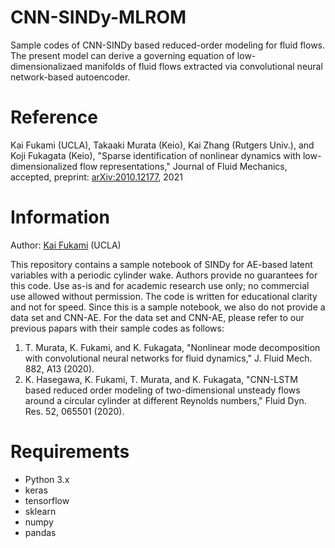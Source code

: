 # CNN-SINDy-MLROM
Sample codes of CNN-SINDy based reduced-order modeling for fluid flows.  
The present model can derive a governing equation of low-dimensionalizaed manifolds of fluid flows extracted via convolutional neural network-based autoencoder.

# Reference
Kai Fukami (UCLA), Takaaki Murata (Keio), Kai Zhang (Rutgers Univ.), and Koji Fukagata (Keio), "Sparse identification of nonlinear dynamics with low-dimensionalized flow representations," Journal of Fluid Mechanics, accepted, preprint: [arXiv:2010.12177](https://arxiv.org/abs/2010.12177), 2021

# Information
Author: [Kai Fukami](https://scholar.google.co.jp/citations?user=ipJb8qcAAAAJ&hl=en) (UCLA)

This repository contains a sample notebook of SINDy for AE-based latent variables with a periodic cylinder wake.
Authors provide no guarantees for this code. Use as-is and for academic research use only; no commercial use allowed without permission. The code is written for educational clarity and not for speed.
Since this is a sample notebook, we also do not provide a data set and CNN-AE. For the data set and CNN-AE, please refer to our previous papars with their sample codes as follows:

1. T. Murata, K. Fukami, and K. Fukagata, "Nonlinear mode decomposition with convolutional neural networks for fluid dynamics," J. Fluid Mech. 882, A13 (2020).
2. K. Hasegawa, K. Fukami, T. Murata, and K. Fukagata, "CNN-LSTM based reduced order modeling of two-dimensional unsteady flows around a circular cylinder at different Reynolds numbers," Fluid Dyn. Res. 52, 065501 (2020).

# Requirements
* Python 3.x  
* keras  
* tensorflow
* sklearn
* numpy
* pandas
